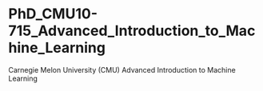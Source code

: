 # PhD_CMU10-715_Advanced_Introduction_to_Machine_Learning
Carnegie Melon University (CMU) Advanced Introduction to Machine Learning
